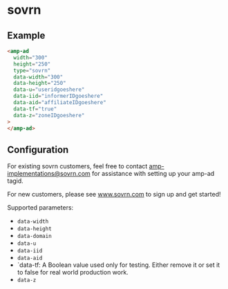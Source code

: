 <!---
Copyright 2016 The AMP HTML Authors. All Rights Reserved.

Licensed under the Apache License, Version 2.0 (the "License");
you may not use this file except in compliance with the License.
You may obtain a copy of the License at

      http://www.apache.org/licenses/LICENSE-2.0

Unless required by applicable law or agreed to in writing, software
distributed under the License is distributed on an "AS-IS" BASIS,
WITHOUT WARRANTIES OR CONDITIONS OF ANY KIND, either express or implied.
See the License for the specific language governing permissions and
limitations under the License.

*********
* Existing sovrn customers feel free to contact amp-implementations@sovrn.com for assistance with setting up your amp-ad tag.
* New customers please see www.sovrn.com to sign up and get started!
*********

-->

# sovrn

## Example

```html
<amp-ad
  width="300"
  height="250"
  type="sovrn"
  data-width="300"
  data-height="250"
  data-u="useridgoeshere"
  data-iid="informerIDgoeshere"
  data-aid="affiliateIDgoeshere"
  data-tf="true"
  data-z="zoneIDgoeshere"
>
</amp-ad>
```

## Configuration

For existing sovrn customers, feel free to contact amp-implementations@sovrn.com
for assistance with setting up your amp-ad tagid.

For new customers, please see www.sovrn.com to sign up and get started!

Supported parameters:

- `data-width`
- `data-height`
- `data-domain`
- `data-u`
- `data-iid`
- `data-aid`
- `data-tf: A Boolean value used only for testing. Either remove it or set it to
  false for real world production work.
- `data-z`
